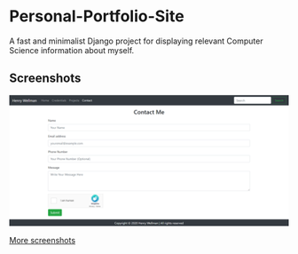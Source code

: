 # Personal-Portfolio-Site
A fast and minimalist Django project for displaying relevant Computer Science information about myself.

## Screenshots
<img src="screenshots/contact.png" alt-text="Screenshot">

[More screenshots](screenshots/)

